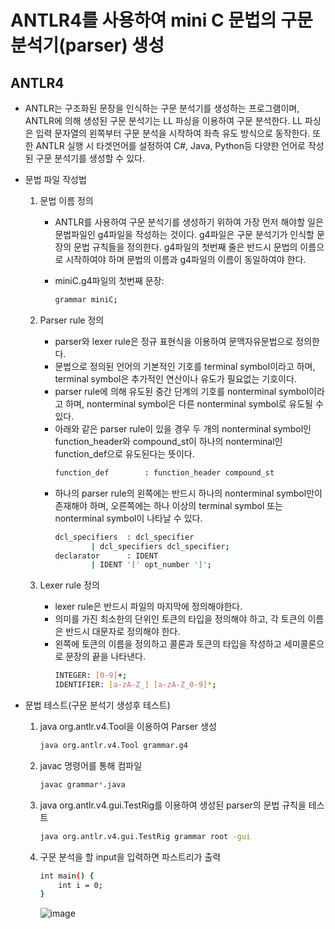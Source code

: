# ANTLR4를 사용하여 mini C 문법의 구문 분석기(parser) 생성
## ANTLR4
- ANTLR는 구조화된 문장을 인식하는 구문 분석기를 생성하는 프로그램이며, ANTLR에 의해 생성된 구문 분석기는 LL 파싱을 이용하여 구문 분석한다. LL 파싱은 입력 문자열의 왼쪽부터 구문 분석을 시작하여
좌측 유도 방식으로 동작한다. 또한 ANTLR 실행 시 타겟언어를 설정하여 C#, Java, Python등 다양한 언어로 작성된 구문 분석기를 생성할 수 있다.  

- 문법 파일 작성법
  1. 문법 이름 정의
      - ANTLR를 사용하여 구문 분석기를 생성하기 위하여 가장 먼저 해야할 일은 문법파일인 g4파일을 작성하는 것이다. g4파일은 구문 분석기가 인식할 문장의 문법 규칙들을 정의한다. g4파일의 첫번째 줄은 반드시 문법의 이름으로 시작하여야 하며 문법의 이름과 g4파일의 이름이 동일하여야 한다.
      - miniC.g4파일의 첫번째 문장:

         ```sh
         grammar miniC;
         ```

  2. Parser rule 정의
      - parser와 lexer rule은 정규 표현식을 이용하여 문맥자유문법으로 정의한다.
      - 문법으로 정의된 언어의 기본적인 기호를 terminal symbol이라고 하며, terminal symbol은 추가적인 연산이나 유도가 필요없는 기호이다. 
      - parser rule에 의해 유도된 중간 단계의 기호를 nonterminal symbol이라고 하며, nonterminal symbol은 다른 nonterminal symbol로 유도될 수 있다.
      - 아래와 같은 parser rule이 있을 경우 두 개의 nonterminal symbol인 function_header와 compound_st이 하나의 nonterminal인 function_def으로 유도된다는 뜻이다.
        ```sh
        function_def		: function_header compound_st
        ```
      - 하나의 parser rule의 왼쪽에는 반드시 하나의 nonterminal symbol만이 존재해야 하며, 오른쪽에는 하나 이상의 terminal symbol 또는 nonterminal symbol이 나타날 수 있다. 
        ```sh
        dcl_specifiers  : dcl_specifier
			 	| dcl_specifiers dcl_specifier;
        declarator      : IDENT									
			 	| IDENT '[' opt_number ']';
        
        ```
  3. Lexer rule 정의
      - lexer rule은 반드시 파일의 마지막에 정의해야한다.
      - 의미를 가진 최소한의 단위인 토큰의 타입을 정의해야 하고, 각 토큰의 이름은 반드시 대문자로 정의해야 한다.
      - 왼쪽에 토큰의 이름을 정의하고 콜론과 토큰의 타입을 작성하고 세미콜론으로 문장의 끝을 나타낸다.
        ```sh
        INTEGER: [0-9]+;
        IDENTIFIER: [a-zA-Z_] [a-zA-Z_0-9]*;
        ```
- 문법 테스트(구문 분석기 생성후 테스트)
  1. java org.antlr.v4.Tool을 이용하여 Parser 생성
     ```sh
     java org.antlr.v4.Tool grammar.g4
     ```
  2. javac 명령어를 통해 컴파일
     ```sh
     javac grammar*.java
     ```
  4. java org.antlr.v4.gui.TestRig를 이용하여 생성된 parser의 문법 규칙을 테스트
     ```sh
     java org.antlr.v4.gui.TestRig grammar root -gui
     ```
  5. 구문 분석을 할 input을 입력하면 파스트리가 출력
     ```sh
     int main() {
         int i = 0;
     }
     ```
     ![image](https://user-images.githubusercontent.com/59434021/125972618-fbd25559-e1dc-4447-a16d-28dc3deb9f29.png)

